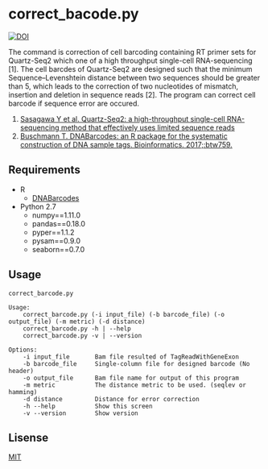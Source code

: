 # correct_bacode.py
[![DOI](https://zenodo.org/badge/114735129.svg)](https://zenodo.org/badge/latestdoi/114735129)

The command is correction of cell barcoding containing RT primer sets for Quartz-Seq2 which one of a high throughput single-cell RNA-sequencing [1]. The cell barcdes of Quartz-Seq2 are designed such that the minimum Sequence–Levenshtein distance between two sequences should be greater than 5, which leads to the correction of two nucleotides of mismatch, insertion and deletion in sequence reads [2]. The program can correct cell barcode if sequence error are occured.

1. [Sasagawa Y et al. Quartz-Seq2: a high-throughput single-cell RNA-sequencing method that effectively uses limited sequence reads](https://www.biorxiv.org/content/early/2017/07/21/159384)
2. [Buschmann T. DNABarcodes: an R package for the systematic construction of DNA sample tags. Bioinformatics. 2017;:btw759.](https://academic.oup.com/bioinformatics/article/33/6/920/2804018)

## Requirements
* R
  * [DNABarcodes](https://bioconductor.org/packages/release/bioc/html/DNABarcodes.html)
* Python 2.7
  * numpy==1.11.0
  * pandas==0.18.0
  * pyper==1.1.2
  * pysam==0.9.0
  * seaborn==0.7.0

## Usage
```
correct_barcode.py

Usage:
    correct_barcode.py (-i input_file) (-b barcode_file) (-o output_file) (-m metric) (-d distance)
    correct_barcode.py -h | --help
    correct_barcode.py -v | --version

Options:
    -i input_file       Bam file resulted of TagReadWithGeneExon
    -b barcode_file     Single-column file for designed barcode (No header)
    -o output_file      Bam file name for output of this program
    -m metric           The distance metric to be used. (seqlev or hamming)
    -d distance         Distance for error correction
    -h --help           Show this screen
    -v --version        Show version
```

## Lisense
[MIT](https://raw.githubusercontent.com/rikenbit/correct_barcode/master/LICENSE)
